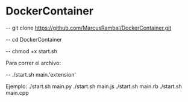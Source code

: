 # DockerContainer

-- git clone https://github.com/MarcusRambal/DockerContainer.git

-- cd DockerContainer

-- chmod +x start.sh

Para correr el archivo:

-- ./start.sh main.'extension'

Ejemplo:
./start.sh main.py
./start.sh main.js
./start.sh main.rb
./start.sh main.cpp
